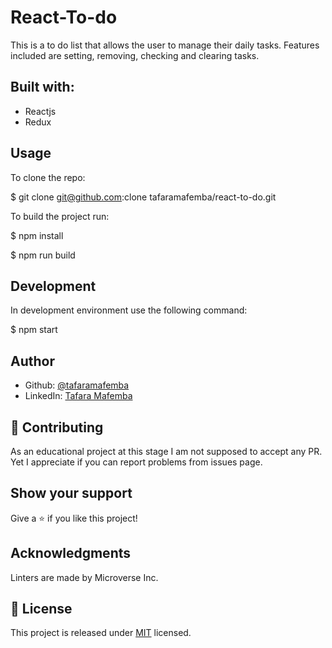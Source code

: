 # React-To-do

This is a to do list that allows the user to manage their daily tasks. Features included are setting, removing, checking and clearing tasks.

## Built with:
 * Reactjs
 * Redux

## Usage
To clone the repo:

$ git clone git@github.com:clone tafaramafemba/react-to-do.git

To build the project run:

$ npm install

$ npm run build

## Development

In development environment use the following command:

$ npm start

## Author
* Github: [@tafaramafemba](https://github.com/tafaramafemba)
* LinkedIn: [Tafara Mafemba](https://www.linkedin.com/in/tafara-mafemba-4b82a0156/)

## 🤝 Contributing
As an educational project at this stage I am not supposed to accept any PR. Yet I appreciate if you can report problems from issues page.

## Show your support
Give a ⭐️ if you like this project!

## Acknowledgments
Linters are made by Microverse Inc.

## 📝 License
This project is released under [MIT](MIT) licensed.